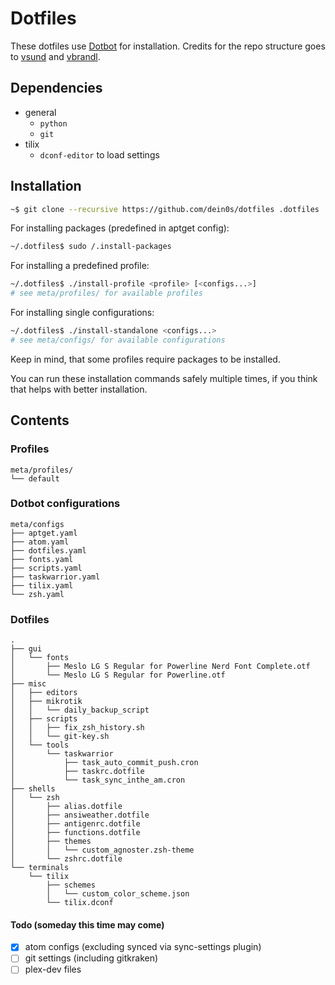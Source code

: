 # Dotfiles

These dotfiles use [Dotbot](https://github.com/anishathalye/dotbot) for installation.
Credits for the repo structure goes to [vsund](https://github.com/vsund/dotfiles) and [vbrandl](https://github.com/vbrandl/dotfiles).

## Dependencies

* general
    * `python`
    * `git`
* tilix
    * `dconf-editor` to load settings




## Installation

```bash
~$ git clone --recursive https://github.com/dein0s/dotfiles .dotfiles
```

For installing packages (predefined in aptget config):
```bash
~/.dotfiles$ sudo /.install-packages
```

For installing a predefined profile:

```bash
~/.dotfiles$ ./install-profile <profile> [<configs...>]
# see meta/profiles/ for available profiles
```

For installing single configurations:

```bash
~/.dotfiles$ ./install-standalone <configs...>
# see meta/configs/ for available configurations
```

Keep in mind, that some profiles require packages to be installed.

You can run these installation commands safely multiple times, if you think that helps with better installation.


## Contents

### Profiles

```
meta/profiles/
└── default
```

### Dotbot configurations

```
meta/configs
├── aptget.yaml
├── atom.yaml
├── dotfiles.yaml
├── fonts.yaml
├── scripts.yaml
├── taskwarrior.yaml
├── tilix.yaml
└── zsh.yaml

```

### Dotfiles

```
.
├── gui
│   └── fonts
│       ├── Meslo LG S Regular for Powerline Nerd Font Complete.otf
│       └── Meslo LG S Regular for Powerline.otf
├── misc
│   ├── editors
│   ├── mikrotik
│   │   └── daily_backup_script
│   ├── scripts
│   │   ├── fix_zsh_history.sh
│   │   └── git-key.sh
│   └── tools
│       └── taskwarrior
│           ├── task_auto_commit_push.cron
│           ├── taskrc.dotfile
│           └── task_sync_inthe_am.cron
├── shells
│   └── zsh
│       ├── alias.dotfile
│       ├── ansiweather.dotfile
│       ├── antigenrc.dotfile
│       ├── functions.dotfile
│       ├── themes
│       │   └── custom_agnoster.zsh-theme
│       └── zshrc.dotfile
└── terminals
    └── tilix
        ├── schemes
        │   └── custom_color_scheme.json
        └── tilix.dconf

```

#### Todo (someday this time may come)
- [x] atom configs (excluding synced via sync-settings plugin)
- [ ] git settings (including gitkraken)
- [ ] plex-dev files
